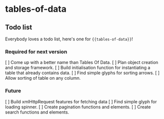 # tables-of-data

## Todo list

Everybody loves a todo list, here's one for `{{tables-of-data}}`!

### Required for next version
[ ] Come up with a better name than Tables Of Data.
[ ] Plan object creation and storage framework.
[ ] Build initialisation function for instantiating a table that already contains data.
[ ] Find simple glyphs for sorting arrows.
[ ] Allow sorting of table on any column.

### Future
[ ] Build xmlHttpRequest features for fetching data
[ ] Find simple glyph for loading spinner.
[ ] Create pagination functions and elements.
[ ] Create search functions and elements.